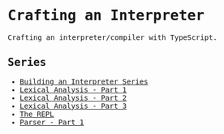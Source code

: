 <samp>

# Crafting an Interpreter

Crafting an interpreter/compiler with TypeScript.

## Series

- [Building an Interpreter Series](https://leandrotk.github.io/series/building-an-interpreter)
- [Lexical Analysis - Part 1](https://leandrotk.github.io/series/building-an-interpreter/building-an-interpreter-lexical-analysis-part-1.html)
- [Lexical Analysis - Part 2](https://leandrotk.github.io/series/building-an-interpreter/building-an-interpreter-lexical-analysis-part-2.html)
- [Lexical Analysis - Part 3](https://leandrotk.github.io/series/building-an-interpreter/building-an-interpreter-lexical-analysis-part-3.html)
- [The REPL](https://leandrotk.github.io/series/building-an-interpreter/building-an-interpreter-repl.html)
- [Parser - Part 1](https://leandrotk.github.io/series/building-an-interpreter/parser-part-1-fundamental-parts-of-ast-and-basic-statements.html)

</samp>
